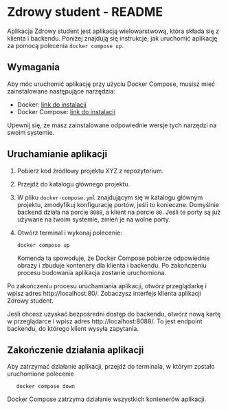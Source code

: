 # Zdrowy student - README

Aplikacja Zdrowy student jest aplikacją wielowarstwową, która składa się z klienta i backendu. Poniżej znajdują się instrukcje, jak uruchomić aplikację za pomocą polecenia `docker compose up`.

## Wymagania

Aby móc uruchomić aplikację przy użyciu Docker Compose, musisz mieć zainstalowane następujące narzędzia:

- Docker: [link do instalacji](https://docs.docker.com/get-docker/)
- Docker Compose: [link do instalacji](https://docs.docker.com/compose/install/)

Upewnij się, że masz zainstalowane odpowiednie wersje tych narzędzi na swoim systemie.

## Uruchamianie aplikacji

1. Pobierz kod źródłowy projektu XYZ z repozytorium.

2. Przejdź do katalogu głównego projektu.

3. W pliku `docker-compose.yml` znajdującym się w katalogu głównym projektu, zmodyfikuj konfigurację portów, jeśli to konieczne. Domyślnie backend działa na porcie `8088`, a klient na porcie `80`. Jeśli te porty są już używane na twoim systemie, zmień je na wolne porty.

4. Otwórz terminal i wykonaj polecenie:

   ```shell
   docker compose up
   ```

   Komenda ta spowoduje, że Docker Compose pobierze odpowiednie obrazy i zbuduje kontenery dla klienta i backendu. Po zakończeniu procesu budowania aplikacja zostanie uruchomiona.

Po zakończeniu procesu uruchamiania aplikacji, otwórz przeglądarkę i wpisz adres http://localhost:80/. Zobaczysz interfejs klienta aplikacji Zdrowy student.

Jeśli chcesz uzyskać bezpośredni dostęp do backendu, otwórz nową kartę w przeglądarce i wpisz adres http://localhost:8088/. To jest endpoint backendu, do którego klient wysyła zapytania.

## Zakończenie działania aplikacji

Aby zatrzymać działanie aplikacji, przejdź do terminala, w którym zostało uruchomione polecenie

```shell
   docker compose down
```

Docker Compose zatrzyma działanie wszystkich kontenerów aplikacji.
